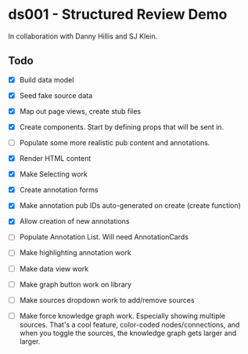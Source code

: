 # ds001 - Structured Review Demo
In collaboration with Danny Hillis and SJ Klein.

## Todo
- [x] Build data model
- [x] Seed fake source data
- [x] Map out page views, create stub files
- [x] Create components. Start by defining props that will be sent in.

- [ ] Populate some more realistic pub content and annotations.
- [x] Render HTML content
- [x] Make Selecting work
- [x] Create annotation forms
- [x] Make annotation pub IDs auto-generated on create (create function)
- [x] Allow creation of new annotations
- [ ] Populate Annotation List. Will need AnnotationCards
- [ ] Make highlighting annotation work
- [ ] Make data view work
- [ ] Make graph button work on library
- [ ] Make sources dropdown work to add/remove sources
- [ ] Make force knowledge graph work. Especially showing multiple sources. That's a cool feature, color-coded nodes/connections, and when you toggle the sources, the knowledge graph gets larger and larger.